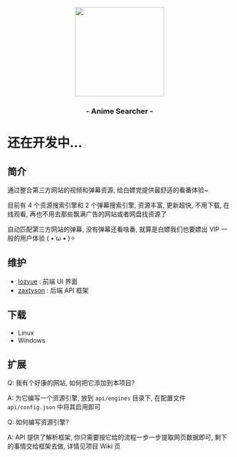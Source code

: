 <p align="center"><img src="https://ae01.alicdn.com/kf/U150c6f229b47468781c941fdd80545eak.png" width="200"></p>
<h3 align="center">- Anime Searcher -</h3>

# 还在开发中...

## 简介

通过整合第三方网站的视频和弹幕资源, 给白嫖党提供最舒适的看番体验~

目前有 4 个资源搜索引擎和 2 个弹幕搜索引擎, 资源丰富, 更新超快, 不用下载, 在线观看, 
再也不用去那些飘满广告的网站或者网盘找资源了

自动匹配第三方网站的弹幕, 没有弹幕还看啥番, 就算是白嫖我们也要嫖出 VIP 一般的用户体验 
( •̀ ω •́ )✧

## 维护
- [lozyue](https://github.com/Cangqifeng) : 前端 UI 界面
- [zaxtyson](https://github.com/zaxtyson) : 后端 API 框架 

## 下载

- Linux
- Windows

## 扩展

Q: 我有个好康的网站, 如何把它添加到本项目?  

A: 为它编写一个资源引擎, 放到 `api/engines` 目录下, 在配置文件 `api/config.json` 中将其启用即可  

Q: 如何编写资源引擎?

A: API 提供了解析框架, 你只需要按它给的流程一步一步提取网页数据即可, 剩下的事情交给框架去做, 详情见项目 Wiki 页